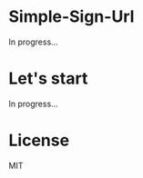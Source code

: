Simple-Sign-Url
======

In progress...

Let's start
===========

In progress...

License
=======

MIT
